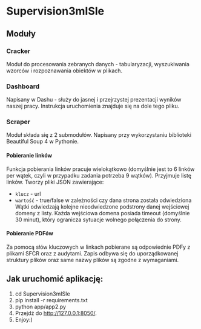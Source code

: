 # Supervision3mISIe

## Moduły

### Cracker

Moduł do procesowania zebranych danych - tabularyzacji, wyszukiwania wzorców i rozpoznawania obiektów w plikach.

### Dashboard

Napisany w Dashu - służy do jasnej i przejrzystej prezentacji wyników naszej pracy. Instrukcja uruchomienia znajduje się na dole tego pliku.

### Scraper
Moduł składa się z 2 submodułów. Napisany przy wykorzystaniu biblioteki Beautiful Soup 4 w Pythonie. 

#### Pobieranie linków
Funkcja pobierania linków pracuje wielokątkowo (domyślnie jest to 6 linków per wątek, czyli w przypadku zadania potrzeba 9 wątków).
Przyjmuje listę linków. Tworzy pliki JSON zawierające:
 * `klucz` - url
 * `wartość` - true/false w zależności czy dana strona została odwiedziona
Wątki odwiedzają kolejne nieodwiedzone podstrony danej wejściowej domeny z listy. Każda wejściowa domena posiada timeout (domyślnie 30 minut), który ogranicza sytuacje wolnego połączenia do strony.

#### Pobieranie PDFów
Za pomocą słów kluczowych w linkach pobierane są odpowiednie PDFy z plikami SFCR oraz z audytami. Zapis odbywa się do uporządkowanej struktury plików oraz same nazwy plików są zgodne z wymaganiami.

## Jak uruchomić aplikację:
1. cd Supervision3mISIe
2. pip install -r requirements.txt
3. python app/app2.py
4. Przejdź do http://127.0.0.1:8050/.
5. Enjoy:)

